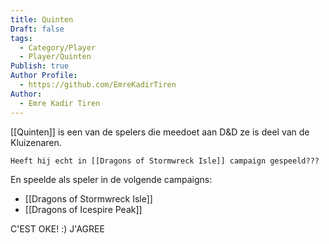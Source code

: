 ```yaml
---
title: Quinten
Draft: false
tags:
  - Category/Player
  - Player/Quinten
Publish: true
Author Profile:
  - https://github.com/EmreKadirTiren
Author:
  - Emre Kadir Tiren
---
```

 [[Quinten]] is een van de spelers die meedoet aan D&D ze is deel van de Kluizenaren.

```ad-question
Heeft hij echt in [[Dragons of Stormwreck Isle]] campaign gespeeld???
```


 
 En speelde als speler in de volgende campaigns: 
* [[Dragons of Stormwreck Isle]] 
* [[Dragons of Icespire Peak]] 

C'EST OKE!  :)
J'AGREE 